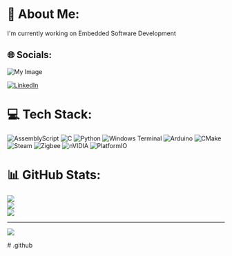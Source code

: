 # 💫 About Me:
I'm currently working on Embedded Software Development


## 🌐 Socials:

![My Image](C:\Users\hdudu\.github\WIN_20250219_15_08_17_Pro.jpg)

[![LinkedIn](https://img.shields.io/badge/LinkedIn-%230077B5.svg?logo=linkedin&logoColor=white)](https://linkedin.com/in/hakandudunali) 

# 💻 Tech Stack:
![AssemblyScript](https://img.shields.io/badge/assembly%20script-%23000000.svg?style=for-the-badge&logo=assemblyscript&logoColor=white) ![C](https://img.shields.io/badge/c-%2300599C.svg?style=for-the-badge&logo=c&logoColor=white) ![Python](https://img.shields.io/badge/python-3670A0?style=for-the-badge&logo=python&logoColor=ffdd54) ![Windows Terminal](https://img.shields.io/badge/Windows%20Terminal-%234D4D4D.svg?style=for-the-badge&logo=windows-terminal&logoColor=white) ![Arduino](https://img.shields.io/badge/-Arduino-00979D?style=for-the-badge&logo=Arduino&logoColor=white) ![CMake](https://img.shields.io/badge/CMake-%23008FBA.svg?style=for-the-badge&logo=cmake&logoColor=white) ![Steam](https://img.shields.io/badge/steam-%23000000.svg?style=for-the-badge&logo=steam&logoColor=white) ![Zigbee](https://img.shields.io/badge/zigbee-%23EB0443.svg?style=for-the-badge&logo=zigbee&logoColor=white) ![nVIDIA](https://img.shields.io/badge/nVIDIA-%2376B900.svg?style=for-the-badge&logo=nVIDIA&logoColor=white) ![PlatformIO](https://img.shields.io/badge/PlatformIO-%23222.svg?style=for-the-badge&logo=platformio&logoColor=%23f5822a)
# 📊 GitHub Stats:
![](https://github-readme-stats.vercel.app/api?username=hakandudunali&theme=dark&hide_border=false&include_all_commits=true&count_private=true)<br/>
![](https://nirzak-streak-stats.vercel.app/?user=hakandudunali&theme=dark&hide_border=false)<br/>
![](https://github-readme-stats.vercel.app/api/top-langs/?username=hakandudunali&theme=dark&hide_border=false&include_all_commits=true&count_private=true&layout=compact)

---
[![](https://visitcount.itsvg.in/api?id=hakandudunali&icon=0&color=0)](https://visitcount.itsvg.in)

<!-- Proudly created with GPRM ( https://gprm.itsvg.in ) --># .github
